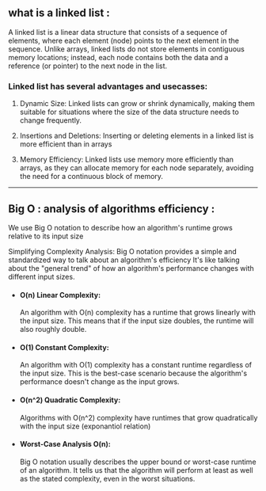 ## what is a linked list :

A linked list is a linear data structure that consists of a sequence of elements, where each element (node) points to the next element in the sequence. Unlike arrays, linked lists do not store elements in contiguous memory locations; instead, each node contains both the data and a reference (or pointer) to the next node in the list.

### Linked list has several advantages and usecasses:

1. Dynamic Size: Linked lists can grow or shrink dynamically, making them suitable for situations where the size of the data structure needs to change frequently.

2. Insertions and Deletions: Inserting or deleting elements in a linked list is more efficient than in arrays

3. Memory Efficiency: Linked lists use memory more efficiently than arrays, as they can allocate memory for each node separately, avoiding the need for a continuous block of memory.

---

## Big O : analysis of algorithms efficiency :

We use Big O notation to describe how an algorithm's runtime grows relative to its input size

Simplifying Complexity Analysis: Big O notation provides a simple and standardized way to talk about an algorithm's efficiency  It's like talking about the "general trend" of how an algorithm's performance changes with different input sizes.

- #### O(n) Linear Complexity: 
  An algorithm with O(n) complexity has a runtime that grows linearly with the input size. This means that if the input size doubles, the runtime will also roughly double.

- ####  O(1) Constant Complexity: 
  An algorithm with O(1) complexity has a constant runtime regardless of the input size. This is the best-case scenario because the algorithm's performance doesn't change as the input grows.

- #### O(n^2) Quadratic Complexity:
  Algorithms with O(n^2) complexity have runtimes that grow quadratically with the input size (exponantiol relation)

- #### Worst-Case Analysis O(n):
  Big O notation usually describes the upper bound or worst-case runtime of an algorithm. It tells us that the algorithm will perform at least as well as the stated complexity, even in the worst situations.